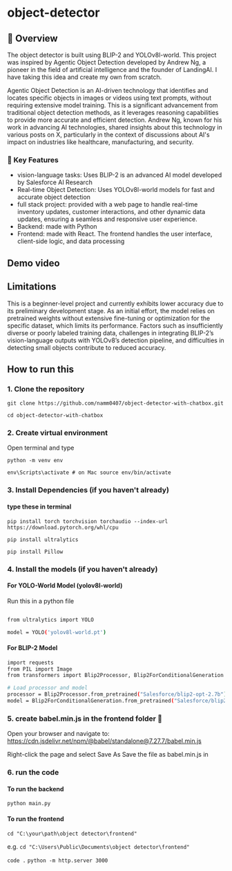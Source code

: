 # object-detector

## 🎯 Overview
The object detector is built using BLIP-2 and YOLOv8l-world. This project was inspired by Agentic Object Detection developed by Andrew Ng, a pioneer in the field of artificial intelligence and the founder of LandingAI. I have taking this idea and create my own from scratch. 

Agentic Object Detection is an AI-driven technology that identifies and locates specific objects in images or videos using text prompts, without requiring extensive model training. This is a significant advancement from traditional object detection methods, as it leverages reasoning capabilities to provide more accurate and efficient detection. Andrew Ng, known for his work in advancing AI technologies, shared insights about this technology in various posts on X, particularly in the context of discussions about AI's impact on industries like healthcare, manufacturing, and security.

### 💫 Key Features
* vision-language tasks: Uses BLIP-2 is an advanced AI model developed by Salesforce AI Research
* Real-time Object Detection: Uses YOLOv8l-world models for fast and accurate object detection
* full stack project: provided with a web page to handle real-time inventory updates, customer interactions, and other dynamic data updates, ensuring a seamless and responsive user experience.
* Backend: made with Python
* Frontend: made with React. The frontend handles the user interface, client-side logic, and data processing

## Demo video



## Limitations
This is a beginner-level project and currently exhibits lower accuracy due to its preliminary development stage. As an initial effort, the model relies on pretrained weights without extensive fine-tuning or optimization for the specific dataset, which limits its performance. Factors such as insufficiently diverse or poorly labeled training data, challenges in integrating BLIP-2’s vision-language outputs with YOLOv8’s detection pipeline, and difficulties in detecting small objects contribute to reduced accuracy.


## How to run this
### 1. Clone the repository

`git clone https://github.com/namm0407/object-detector-with-chatbox.git`

`cd object-detector-with-chatbox`

### 2. Create virtual environment
Open terminal and type

`python -m venv env`

`env\Scripts\activate # on Mac source env/bin/activate`

### 3. Install Dependencies (if you haven't already)

#### type these in terminal

`pip install torch torchvision torchaudio --index-url https://download.pytorch.org/whl/cpu`

`pip install ultralytics`

`pip install Pillow`

### 4. Install the models (if you haven't already)

#### For YOLO-World Model (yolov8l-world)

Run this in a python file

```bash

from ultralytics import YOLO

model = YOLO('yolov8l-world.pt')
```

#### For BLIP-2 Model
```bash
import requests
from PIL import Image
from transformers import Blip2Processor, Blip2ForConditionalGeneration

# Load processor and model
processor = Blip2Processor.from_pretrained("Salesforce/blip2-opt-2.7b")
model = Blip2ForConditionalGeneration.from_pretrained("Salesforce/blip2-opt-2.7b", device_map="auto")
```

### 5. create babel.min.js in the frontend folder 📂  
Open your browser and navigate to: https://cdn.jsdelivr.net/npm/@babel/standalone@7.27.7/babel.min.js

Right-click the page and select Save As
Save the file as babel.min.js in

### 6. run the code
#### To run the backend
`python main.py`

#### To run the frontend
`cd "C:\your\path\object detector\frontend"`

e.g.
`cd "C:\Users\Public\Documents\object detector\frontend"`

`code .`
`python -m http.server 3000`
